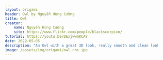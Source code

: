 ```yaml
---
layout: origami
header: Owl by Nguyễn Hùng Cường
title: Owl
creator:
    name: Nguyễn Hùng Cường
    site: https://www.flickr.com/people/blackscorpion/
tutorial: https://youtu.be/DExjwwnKCAY
date: 2022-05-05
description: "An Owl with a great 3D look, really smooth and clean looking."
image: /assets/img/origami/owl_nhc.jpg
---
```

